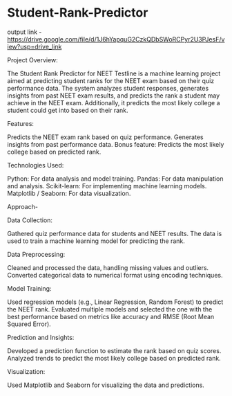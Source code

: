 # Student-Rank-Predictor

output link - https://drive.google.com/file/d/1J6hYapquG2CzkQDbSWoRCPyr2U3PJesF/view?usp=drive_link

Project Overview:

The Student Rank Predictor for NEET Testline is a machine learning project aimed at predicting student ranks for the NEET exam based on their quiz performance data. The system analyzes student responses, generates insights from past NEET exam results, and predicts the rank a student may achieve in the NEET exam. Additionally, it predicts the most likely college a student could get into based on their rank.

Features:

Predicts the NEET exam rank based on quiz performance.
Generates insights from past performance data.
Bonus feature: Predicts the most likely college based on predicted rank.

Technologies Used:

Python: For data analysis and model training.
Pandas: For data manipulation and analysis.
Scikit-learn: For implementing machine learning models.
Matplotlib / Seaborn: For data visualization.

Approach-

Data Collection:

Gathered quiz performance data for students and NEET results.
The data is used to train a machine learning model for predicting the rank.

Data Preprocessing:

Cleaned and processed the data, handling missing values and outliers.
Converted categorical data to numerical format using encoding techniques.

Model Training:

Used regression models (e.g., Linear Regression, Random Forest) to predict the NEET rank.
Evaluated multiple models and selected the one with the best performance based on metrics like accuracy and RMSE (Root Mean Squared Error).

Prediction and Insights:

Developed a prediction function to estimate the rank based on quiz scores.
Analyzed trends to predict the most likely college based on predicted rank.

Visualization:

Used Matplotlib and Seaborn for visualizing the data and predictions.
